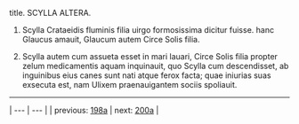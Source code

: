 title. SCYLLA ALTERA.



1. Scylla Crataeidis fluminis filia uirgo formosissima dicitur fuisse. hanc Glaucus amauit, Glaucum autem Circe Solis filia.



2. Scylla autem cum assueta esset in mari lauari, Circe Solis filia propter zelum medicamentis aquam inquinauit, quo Scylla cum descendisset, ab inguinibus eius canes sunt nati atque ferox facta; quae iniurias suas exsecuta est, nam Ulixem praenauigantem sociis spoliauit.



---

| --- | --- |
| previous: [198a](../198a/) | next: [200a](../200a/) |